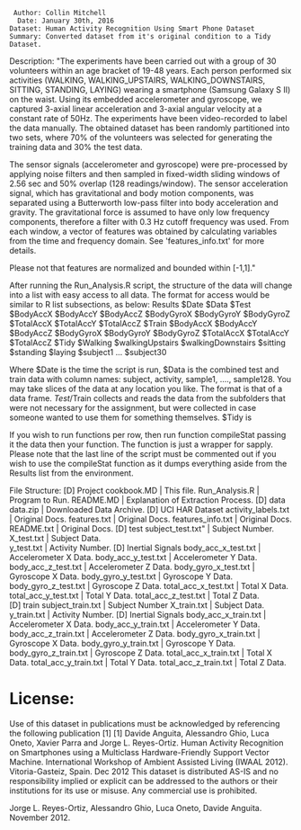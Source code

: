      Author: Collin Mitchell
      Date: January 30th, 2016
    Dataset: Human Activity Recognition Using Smart Phone Dataset
    Summary: Converted dataset from it's original condition to a Tidy Dataset.

Description:
"The experiments have been carried out with a group of 30 volunteers within an age bracket of 19-48 years. Each person performed six activities (WALKING, WALKING_UPSTAIRS, WALKING_DOWNSTAIRS, SITTING, STANDING, LAYING) wearing a smartphone (Samsung Galaxy S II) on the waist. Using its embedded accelerometer and gyroscope, we captured 3-axial linear acceleration and 3-axial angular velocity at a constant rate of 50Hz. The experiments have been video-recorded to label the data manually. The obtained dataset has been randomly partitioned into two sets, where 70% of the volunteers was selected for generating the training data and 30% the test data.

The sensor signals (accelerometer and gyroscope) were pre-processed by applying noise filters and then sampled in fixed-width sliding windows of 2.56 sec and 50% overlap (128 readings/window). The sensor acceleration signal, which has gravitational and body motion components, was separated using a Butterworth low-pass filter into body acceleration and gravity. The gravitational force is assumed to have only low frequency components, therefore a filter with 0.3 Hz cutoff frequency was used. From each window, a vector of features was obtained by calculating variables from the time and frequency domain. See 'features_info.txt' for more details.

Please not that features are normalized and bounded within [-1,1]."

After running the Run_Analysis.R script, the structure of the data will change into a list with easy access to all data.
The format for access would be similar to R list subsections, as below:
Results
  $Date
  $Data
  $Test
    $BodyAccX
    $BodyAccY
    $BodyAccZ
    $BodyGyroX
    $BodyGyroY
    $BodyGyroZ
    $TotalAccX
    $TotalAccY
    $TotalAccZ
  $Train
    $BodyAccX
    $BodyAccY
    $BodyAccZ
    $BodyGyroX
    $BodyGyroY
    $BodyGyroZ
    $TotalAccX
    $TotalAccY
    $TotalAccZ
  $Tidy
    $Walking
    $walkingUpstairs
    $walkingDownstairs
    $sitting
    $standing
    $laying
    $subject1
    ...
    $subject30


Where $Date is the time the script is run,
      $Data is the combined test and train data with column names:
        subject, activity, sample1, ...., sample128.
        You may take slices of the data at any location you like.
        The format is that of a data frame.
      $Test/$Train collects and reads the data from the subfolders that were not necessary for
        the assignment, but were collected in case someone wanted to use them for something themselves.
      $Tidy is

If you wish to run functions per row, then run function compileStat passing it the data then your function.
The function is just a wrapper for sapply. Please note that the last line of the script must be commented out if you wish to use
the compileStat function as it dumps everything aside from the Results list from the environment.


File Structure:
[D] Project
  cookbook.MD    | This file.
  Run_Analysis.R | Program to Run.
  README.MD      | Explanation of Extraction Process.
  [D] data
    data.zip     | Downloaded Data Archive.
    [D] UCI HAR Dataset
      activity_labels.txt   | Original Docs.
      features.txt          | Original Docs.
      features_info.txt     | Original Docs.
      README.txt            | Original Docs.
        [D] test
          subject_test.txt"   | Subject Number.               
          X_test.txt          | Subject Data.   
          y_test.txt          | Activity Number.
          [D] Inertial Signals
            body_acc_x_test.txt    | Accelerometer X Data.
            body_acc_y_test.txt    | Accelerometer Y Data.
            body_acc_z_test.txt    | Accelerometer Z Data.
            body_gyro_x_test.txt   | Gyroscope     X Data.
            body_gyro_y_test.txt   | Gyroscope     Y Data.
            body_gyro_z_test.txt   | Gyroscope     Z Data.
            total_acc_x_test.txt   | Total         X Data.
            total_acc_y_test.txt   | Total         Y Data.
            total_acc_z_test.txt   | Total         Z Data.                        
        [D] train
          subject_train.txt   | Subject Number
          X_train.txt         | Subject Data.
          y_train.txt         | Activity Number.
          [D] Inertial Signals
            body_acc_x_train.txt   | Accelerometer X Data.
            body_acc_y_train.txt   | Accelerometer Y Data.
            body_acc_z_train.txt   | Accelerometer Z Data.
            body_gyro_x_train.txt  | Gyroscope     X Data.
            body_gyro_y_train.txt  | Gyroscope     Y Data.
            body_gyro_z_train.txt  | Gyroscope     Z Data.
            total_acc_x_train.txt  | Total         X Data.
            total_acc_y_train.txt  | Total         Y Data.
            total_acc_z_train.txt  | Total         Z Data.





License:
========
Use of this dataset in publications must be acknowledged by referencing the following publication [1]
[1] Davide Anguita, Alessandro Ghio, Luca Oneto, Xavier Parra and Jorge L. Reyes-Ortiz. Human Activity Recognition on Smartphones using a Multiclass Hardware-Friendly Support Vector Machine. International Workshop of Ambient Assisted Living (IWAAL 2012). Vitoria-Gasteiz, Spain. Dec 2012
This dataset is distributed AS-IS and no responsibility implied or explicit can be addressed to the authors or their institutions for its use or misuse. Any commercial use is prohibited.

Jorge L. Reyes-Ortiz, Alessandro Ghio, Luca Oneto, Davide Anguita. November 2012.
